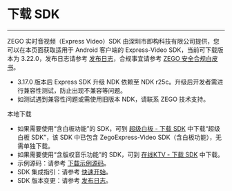 # 下载 SDK

- - -

ZEGO 实时音视频（Express Video）SDK 由深圳市即构科技有限公司提供，您可以在本页面获取适用于 Android 客户端的 Express-Video SDK，当前可下载版本为 3.22.0，发布日志请参考 [发布日志](https://doc-zh.zego.im/article/13402)，合规事宜请参考 [ZEGO 安全合规白皮书](/policies-and-agreements/zego-security-and-compliance-white-paper)。

<Warning title="注意">


- 3.17.0 版本后 Express SDK 升级 NDK 依赖至  NDK r25c。升级后开发者需进行兼容性测试，防止出现不兼容等问题。
- 如测试遇到兼容性问题或需使用旧版本 NDK，请联系 ZEGO 技术支持。
</Warning>

<Card title="Express-Video SDK v3.22.0" href="https://artifact-sdk.zego.im/rtc/ZegoExpressVideo/android/ZegoExpressVideo-android-shared-java.zip">
本地下载
</Card>     

<Note title="说明">


- 如果需要使用“含白板功能”的 SDK，可到 [超级白板 - 下载 SDK](https://doc-zh.zego.im/article/11304) 中下载“超级白板 SDK”，该 SDK 中已包含 ZegoExpress-Video SDK（含白板功能），无需单独下载。
- 如果需要使用“含版权音乐功能”的 SDK，可到 [在线KTV - 下载 SDK](/online-ktv-android/downloads) 中下载。
- 示例源码：请参考 [下载示例源码](https://doc-zh.zego.im/article/13396)。
- SDK 集成指引：请参考 [快速开始](https://doc-zh.zego.im/article/13394)。
- SDK 版本变更：请参考 [发布日志](https://doc-zh.zego.im/article/13402)。
</Note>



<Content />




